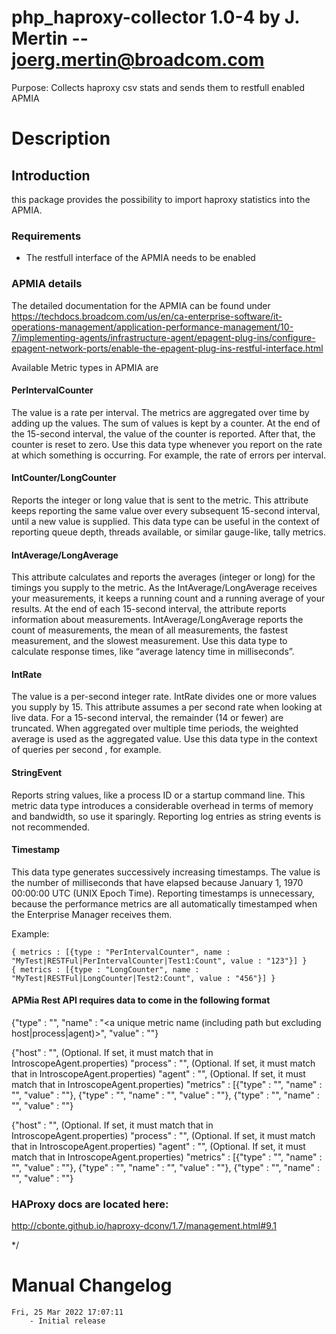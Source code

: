 # php_haproxy-collector 1.0-4 by J. Mertin -- joerg.mertin@broadcom.com
Purpose: Collects haproxy csv stats and sends them to restfull enabled APMIA 

# Description
## Introduction

this package provides the possibility to import haproxy statistics
into the APMIA.

### Requirements

- The restfull interface of the APMIA needs to be enabled


### APMIA details

The detailed documentation for the APMIA can be found under https://techdocs.broadcom.com/us/en/ca-enterprise-software/it-operations-management/application-performance-management/10-7/implementing-agents/infrastructure-agent/epagent-plug-ins/configure-epagent-network-ports/enable-the-epagent-plug-ins-restful-interface.html

Available Metric types in APMIA are

#### PerIntervalCounter
The value is a rate per interval. The metrics are aggregated over time by adding up the values. The sum of values is kept by a counter. At the end of the 15-second interval, the value of the counter is reported. After that, the counter is reset to zero.
Use this data type whenever you report on the rate at which something is occurring. For example, the rate of errors per interval.

#### IntCounter/LongCounter
 Reports the integer or long value that is sent to the metric. This attribute keeps reporting the same value over every subsequent 15-second interval, until a new value is supplied.
This data type can be useful in the context of reporting queue depth, threads available, or similar gauge-like, tally metrics.

#### IntAverage/LongAverage
This attribute calculates and reports the averages (integer or long) for the timings you supply to the metric. As the IntAverage/LongAverage receives your measurements, it keeps a running count and a running average of your results. At the end of each 15-second interval, the attribute reports information about measurements. IntAverage/LongAverage reports the count of measurements, the mean of all measurements, the fastest measurement, and the slowest measurement.
Use this data type to calculate response times, like “average latency time in milliseconds”.

#### IntRate
The value is a per-second integer rate. IntRate divides one or more values you supply by 15. This attribute assumes a per second
rate when looking at live data. For a 15-second interval, the remainder (14 or fewer) are truncated. When aggregated over multiple time periods, the weighted average is used as the aggregated value.
Use this data type in the context of queries per second
, for example.

#### StringEvent
Reports string values, like a process ID or a startup command line. This metric data type introduces a considerable overhead in terms of memory and bandwidth, so use it sparingly. Reporting log entries as string events is not recommended.

#### Timestamp
This data type generates successively increasing timestamps. The value is the number of milliseconds that have elapsed because January 1, 1970 00:00:00 UTC (UNIX Epoch Time).
Reporting timestamps is unnecessary, because the performance metrics are all automatically timestamped when the Enterprise Manager receives them.

Example:
```
{ metrics : [{type : "PerIntervalCounter", name : "MyTest|RESTFul|PerIntervalCounter|Test1:Count", value : "123"}] }
{ metrics : [{type : "LongCounter", name : "MyTest|RESTFul|LongCounter|Test2:Count", value : "456"}] }
```

#### APMia Rest API requires data to come in the following format

   {"type" : "<a supported metric type>",
   "name"  : "<a unique metric name (including path but excluding host|process|agent)>",
   "value" : "<the metric value>"}

 {"host"    : "<agent hostname>",     (Optional.  If set, it must match that in IntroscopeAgent.properties)
  "process" : "<agent process name>", (Optional.  If set, it must match that in IntroscopeAgent.properties)
  "agent"   : "<agent name>",         (Optional.  If set, it must match that in IntroscopeAgent.properties)
  "metrics" : [{"type" : "<type>", "name" : "<name>", "value" : "<value>"},
               {"type" : "<type>", "name" : "<name>", "value" : "<value>"},
               {"type" : "<type>", "name" : "<name>", "value" : "<value>"}


 {"host"    : "<agent hostname>",     (Optional.  If set, it must match that in IntroscopeAgent.properties)
  "process" : "<agent process name>", (Optional.  If set, it must match that in IntroscopeAgent.properties)
  "agent"   : "<agent name>",         (Optional.  If set, it must match that in IntroscopeAgent.properties)
  "metrics" : [{"type" : "<type>", "name" : "<name>", "value" : "<value>"},
               {"type" : "<type>", "name" : "<name>", "value" : "<value>"},
               {"type" : "<type>", "name" : "<name>", "value" : "<value>"}



### HAProxy docs are located here:
http://cbonte.github.io/haproxy-dconv/1.7/management.html#9.1

 */


# Manual Changelog
```
Fri, 25 Mar 2022 17:07:11
	- Initial release
```
